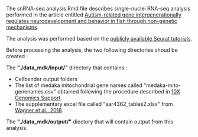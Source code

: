The snRNA-seq analysis Rmd file describes single-nuclei RNA-seq analysis performed in the article entitled [Autism-related gene intergenerationally regulates neurodevelopment and behavior in fish through non-genetic mechanisms](https://www.researchsquare.com/article/rs-2617834/v1).

The analysis was performed based on the [publicly available Seurat tutorials](https://satijalab.org/seurat/articles/get_started.html).

Before processing the analysis, the two following directories shoud be created :

The **"./data_mdk/input/"** directory that contains :
* Cellbender output folders
* The list of medaka mitochondrial gene names called "medaka-mito-genenames.csv" obtained following the procedure described in [10X Genomics Support](https://support.10xgenomics.com/single-cell-gene-expression/software/visualization/latest/tutorial-reclustering#header).
* The supplementary excel file called "aar4362_tables2.xlsx" from [Wagner et al., 2018](https://pubmed.ncbi.nlm.nih.gov/29700229/).

The **"./data_mdk/output/"** diectory that will contain output from this analysis.
